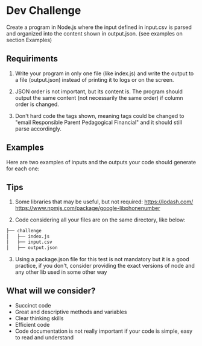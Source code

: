# Dev Challenge

Create a program in Node.js where the input defined in input.csv is parsed and organized into the content shown in output.json. (see examples on section Examples)

## Requiriments

1. Write your program in only one file (like index.js) and write the output to a file (output.json) instead of printing it to logs or on the screen.

2. JSON order is not important, but its content is. The program should output the same content (not necessarily the same order) if column order is changed.

3. Don't hard code the tags shown, meaning tags could be changed to "email Responsible Parent Pedagogical Financial" and it should still parse accordingly.

## Examples
Here are two examples of inputs and the outputs your code should generate for each one:

## Tips
1. Some libraries that may be useful, but not required:
https://lodash.com/
https://www.npmjs.com/package/google-libphonenumber

2. Code considering all your files are on the same directory, like below:
```sh
├── challenge
│   ├── index.js
│   ├── input.csv
│   ├── output.json
```

3. Using a package.json file for this test is not mandatory but it is a good practice, if you don't, consider providing the exact versions of node and any other lib used in some other way

## What will we consider?

* Succinct code
* Great and descriptive methods and variables
* Clear thinking skills
* Efficient code
* Code documentation is not really important if your code is simple, easy to read and understand